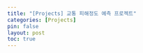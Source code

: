 ```yaml
---
title: "[Projects] 교통 피해정도 예측 프로젝트"
categories: [Projects]
pin: false
layout: post
toc: true
---
```


